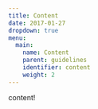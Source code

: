 ```yaml
---
title: Content
date: 2017-01-27
dropdown: true
menu:
  main:
    name: Content
    parent: guidelines
    identifier: content
    weight: 2
---
```

content!
